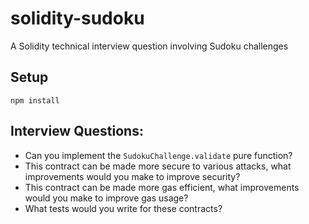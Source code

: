 # solidity-sudoku
A Solidity technical interview question involving Sudoku challenges

## Setup
`npm install`

## Interview Questions:
- Can you implement the `SudokuChallenge.validate` pure function?
- This contract can be made more secure to various attacks, what improvements would you make to improve security?
- This contract can be made more gas efficient, what improvements would you make to improve gas usage?
- What tests would you write for these contracts?
